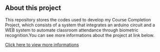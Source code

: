 ## About this project

This repository stores the codes used to develop my Course Completion Project, which consists of a system that integrates an arduino circuit and a WEB system to automate classroom attendance through biometric recognition.You can see more informations about the project at link below.

<a href="https://periodicos.ifsertao-pe.edu.br/ojs2/index.php/jince/article/view/1340/0"> Click here to view more informations </a>
